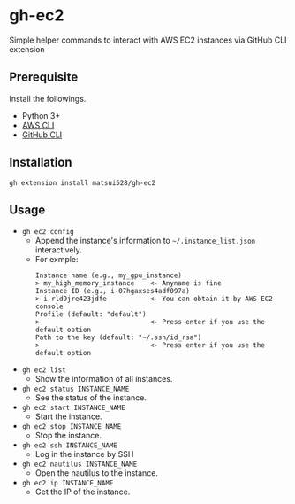 # gh-ec2

Simple helper commands to interact with AWS EC2 instances via GitHub CLI extension


## Prerequisite
Install the followings.
- Python 3+
- [AWS CLI](https://docs.aws.amazon.com/cli/latest/userguide/getting-started-install.html)
- [GitHub CLI](https://github.com/cli/cli#installation)

## Installation
```
gh extension install matsui528/gh-ec2
```



## Usage
- `gh ec2 config`
    - Append the instance's information to `~/.instance_list.json` interactively.
    - For exmple:
      ```console
      Instance name (e.g., my_gpu_instance)
      > my_high_memory_instance    <- Anyname is fine
      Instance ID (e.g., i-07hgaxses4adf097a)
      > i-rld9jre423jdfe           <- You can obtain it by AWS EC2 console  
      Profile (default: "default")
      >                            <- Press enter if you use the default option
      Path to the key (default: "~/.ssh/id_rsa")
      >                            <- Press enter if you use the default option
      ```
- `gh ec2 list`
    - Show the information of all instances.
- `gh ec2 status INSTANCE_NAME`
    - See the status of the instance.
- `gh ec2 start INSTANCE_NAME`
    - Start the instance.
- `gh ec2 stop INSTANCE_NAME`
    - Stop the instance.
- `gh ec2 ssh INSTANCE_NAME`
    - Log in the instance by SSH
- `gh ec2 nautilus INSTANCE_NAME`
    - Open the nautilus to the instance.
- `gh ec2 ip INSTANCE_NAME`
    - Get the IP of the instance.

